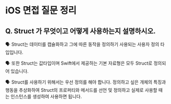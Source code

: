 # iOS 면접 질문 정리

## Q. Struct 가 무엇이고 어떻게 사용하는지 설명하시오.

🗣️ Struct는 데이터를 캡슐화하고 그에 따른 동작을 정의하기 사용되는 사용자 정의 타입입니다.

🗣️ 또한 Struct는 값타입이며 Swift에서 제공하는 기본 자료형은 모두 Struct로 정의되어 있습니다.

🗣️ Struct를 사용하기 위해서는 우선 정의를 해야 합니다.
정의하고 싶은 개체의 특징과 행동을 추상화하여 Struct의 프로퍼티와 메서드를 선언 및 정의하고 실제로 사용할 때는 인스턴스를 생성하여 사용하면 됩니다.
